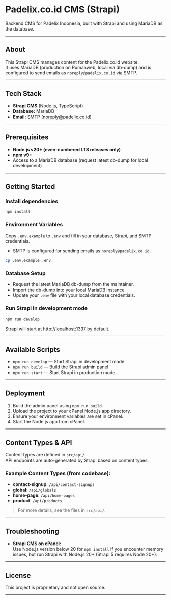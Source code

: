 # Padelix.co.id CMS (Strapi)

Backend CMS for Padelix Indonesia, built with Strapi and using MariaDB as the database.

---

## About

This Strapi CMS manages content for the Padelix.co.id website.  
It uses MariaDB (production on Rumahweb, local via db-dump) and is configured to send emails as `noreply@padelix.co.id` via SMTP.

---

## Tech Stack

- **Strapi CMS** (Node.js, TypeScript)
- **Database:** MariaDB
- **Email:** SMTP (noreply@padelix.co.id)

---

## Prerequisites

- **Node.js v20+ (even-numbered LTS releases only)**
- **npm v9+**
- Access to a MariaDB database (request latest db-dump for local development)

---

## Getting Started

### Install dependencies

```bash
npm install
```

### Environment Variables

Copy `.env.example` to `.env` and fill in your database, Strapi, and SMTP credentials.

- SMTP is configured for sending emails as `noreply@padelix.co.id`.

```bash
cp .env.example .env
```

### Database Setup

- Request the latest MariaDB db-dump from the maintainer.
- Import the db-dump into your local MariaDB instance.
- Update your `.env` file with your local database credentials.

### Run Strapi in development mode

```bash
npm run develop
```

Strapi will start at [http://localhost:1337](http://localhost:1337) by default.

---

## Available Scripts

- `npm run develop` — Start Strapi in development mode
- `npm run build` — Build the Strapi admin panel
- `npm run start` — Start Strapi in production mode

---

## Deployment

1. Build the admin panel using `npm run build`.
2. Upload the project to your cPanel Node.js app directory.
3. Ensure your environment variables are set in cPanel.
4. Start the Node.js app from cPanel.

---

## Content Types & API

Content types are defined in `src/api/`.  
API endpoints are auto-generated by Strapi based on content types.

### Example Content Types (from codebase):

- **contact-signup**: `/api/contact-signups`
- **global**: `/api/globals`
- **home-page**: `/api/home-pages`
- **product**: `/api/products`

> For more details, see the files in `src/api/`.

---

## Troubleshooting

- **Strapi CMS on cPanel:**  
  Use Node.js version below 20 for `npm install` if you encounter memory issues, but run Strapi with Node.js 20+ (Strapi 5 requires Node 20+).

---

## License

This project is proprietary and not open source.

---
